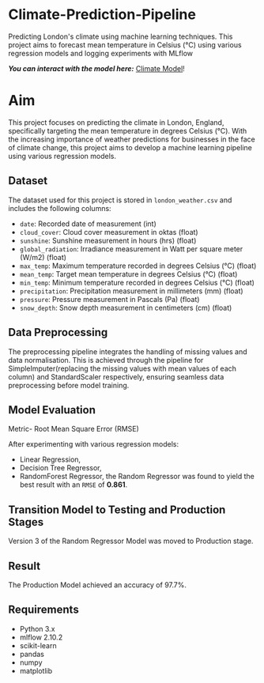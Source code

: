 # Climate-Prediction-Pipeline

Predicting London's climate using machine learning techniques. This project aims to forecast mean temperature in Celsius (°C) using various regression models and logging experiments with MLflow

<strong><em>You can interact with the model here:</em></strong> [Climate Model](https://huggingface.co/spaces/Netcodez/Climate_Prediction_Model)!

# Aim

This project focuses on predicting the climate in London, England, specifically targeting the mean temperature in degrees Celsius (°C). With the increasing importance of weather predictions for businesses in the face of climate change, this project aims to develop a machine learning pipeline using various regression models.

## Dataset

The dataset used for this project is stored in `london_weather.csv` and includes the following columns:
- `date`: Recorded date of measurement (int)
- `cloud_cover`: Cloud cover measurement in oktas (float)
- `sunshine`: Sunshine measurement in hours (hrs) (float)
- `global_radiation`: Irradiance measurement in Watt per square meter (W/m2) (float)
- `max_temp`: Maximum temperature recorded in degrees Celsius (°C) (float)
- `mean_temp`: Target mean temperature in degrees Celsius (°C) (float)
- `min_temp`: Minimum temperature recorded in degrees Celsius (°C) (float)
- `precipitation`: Precipitation measurement in millimeters (mm) (float)
- `pressure`: Pressure measurement in Pascals (Pa) (float)
- `snow_depth`: Snow depth measurement in centimeters (cm) (float)

## Data Preprocessing

The preprocessing pipeline integrates the handling of missing values and data normalisation. This is achieved through the pipeline for SimpleImputer(replacing the missing values with mean values of each column) and StandardScaler respectively, ensuring seamless data preprocessing before model training.

## Model Evaluation

Metric- Root Mean Square Error (RMSE)

After experimenting with various regression models: 
- Linear Regression,
- Decision Tree Regressor,
- RandomForest Regressor,
the Random Regressor was found to yield the best result with an `RMSE` of **0.861**.

## Transition Model to Testing and Production Stages

Version 3 of the Random Regressor Model was moved to Production stage.

## Result

The Production Model achieved an accuracy of 97.7%.

## Requirements

- Python 3.x
- mlflow 2.10.2
- scikit-learn
- pandas
- numpy
- matplotlib

